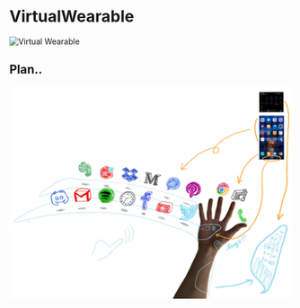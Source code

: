 # VirtualWearable

![Virtual Wearable](./doc/images/VirtualWearable2.gif)

## Plan..

![Virtual Wearable Plan](./doc/images/VirtualWearablePlan.jpg)



